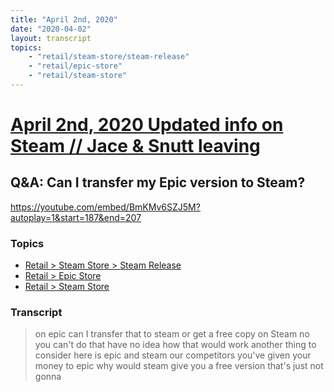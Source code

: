 ```yaml
---
title: "April 2nd, 2020"
date: "2020-04-02"
layout: transcript
topics: 
    - "retail/steam-store/steam-release"
    - "retail/epic-store"
    - "retail/steam-store"
---
```

# [April 2nd, 2020 Updated info on Steam // Jace & Snutt leaving](../2020-04-02.md)
## Q&A: Can I transfer my Epic version to Steam?
https://youtube.com/embed/BmKMv6SZJ5M?autoplay=1&start=187&end=207
### Topics
* [Retail > Steam Store > Steam Release](../topics/retail/steam-store/steam-release.md)
* [Retail > Epic Store](../topics/retail/epic-store.md)
* [Retail > Steam Store](../topics/retail/steam-store.md)

### Transcript

> on epic can I transfer that to steam or
> get a free copy on Steam no you can't do
> that have no idea how that would work
> another thing to consider here is epic
> and steam our competitors you've given
> your money to epic why would steam give
> you a free version that's just not gonna
